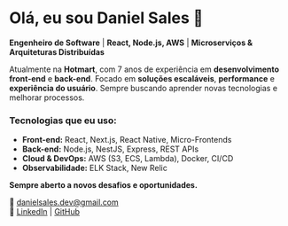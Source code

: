 # Olá, eu sou **Daniel Sales** 👋

**Engenheiro de Software** | **React, Node.js, AWS** | **Microserviços & Arquiteturas Distribuídas**

Atualmente na **Hotmart**, com 7 anos de experiência em **desenvolvimento front-end** e **back-end**. Focado em **soluções escaláveis**, **performance** e **experiência do usuário**. Sempre buscando aprender novas tecnologias e melhorar processos.

### Tecnologias que eu uso:
- **Front-end:** React, Next.js, React Native, Micro-Frontends
- **Back-end:** Node.js, NestJS, Express, REST APIs
- **Cloud & DevOps:** AWS (S3, ECS, Lambda), Docker, CI/CD
- **Observabilidade:** ELK Stack, New Relic

**Sempre aberto a novos desafios e oportunidades.**

📧 [danielsales.dev@gmail.com](mailto:danielsales.dev@gmail.com)  
🔗 [LinkedIn](https://www.linkedin.com/in/danielbpsales) | [GitHub](https://github.com/danisales-dev)
